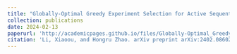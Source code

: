 ```yaml
---
title: "Globally-Optimal Greedy Experiment Selection for Active Sequential Estimation"
collection: publications
date: 2024-02-13
paperurl: 'http://academicpages.github.io/files/Globally-Optimal_Greedy_Experiment_Selection_for_Active_Sequential_Estimation.pdf'
citation: 'Li, Xiaoou, and Hongru Zhao. arXiv preprint arXiv:2402.08602 (2024).'
---
```

